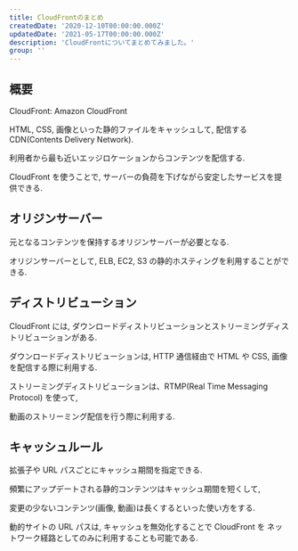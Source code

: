 ```yaml
---
title: CloudFrontのまとめ
createdDate: '2020-12-10T00:00:00.000Z'
updatedDate: '2021-05-17T00:00:00.000Z'
description: 'CloudFrontについてまとめてみました。'
group: ''
---
```


## 概要

CloudFront: Amazon CloudFront

HTML, CSS, 画像といった静的ファイルをキャッシュして, 配信する CDN(Contents Delivery Network).

利用者から最も近いエッジロケーションからコンテンツを配信する.

CloudFront を使うことで, サーバーの負荷を下げながら安定したサービスを提供できる.

## オリジンサーバー

元となるコンテンツを保持するオリジンサーバーが必要となる.

オリジンサーバーとして, ELB, EC2, S3 の静的ホスティングを利用することができる.

## ディストリビューション

CloudFront には, ダウンロードディストリビューションとストリーミングディストリビューションがある.

ダウンロードディストリビューションは, HTTP 通信経由で HTML や CSS, 画像を配信する際に利用する.

ストリーミングディストリビューションは、RTMP(Real Time Messaging Protocol) を使って,

動画のストリーミング配信を行う際に利用する.

## キャッシュルール

拡張子や URL パスごとにキャッシュ期間を指定できる.

頻繁にアップデートされる静的コンテンツはキャッシュ期間を短くして,

変更の少ないコンテンツ(画像, 動画)は長くするといった使い方をする.

動的サイトの URL パスは, キャッシュを無効化することで CloudFront を
ネットワーク経路としてのみに利用することも可能である.
